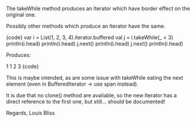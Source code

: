 The takeWhile method produces an Iterator which have border effect on the original one.

Possibly other methods which produce an Iterator have the same.

{code}
var i = List(1, 2, 3, 4).iterator.buffered
val j = i.takeWhile(_ < 3)
println(i.head)
println(i.head)
j.next()
println(i.head)
j.next()
println(i.head)

Produces:

1
1
2
3
{code}

This is maybe intended, as are some issue with takeWhile eating the next element (even in BufferedIterator -> use span instead). 

It is due that no clone() method are available, so the new Iterator has a direct reference to the first one, but still... should be documented!

Regards,
Louis Bliss
